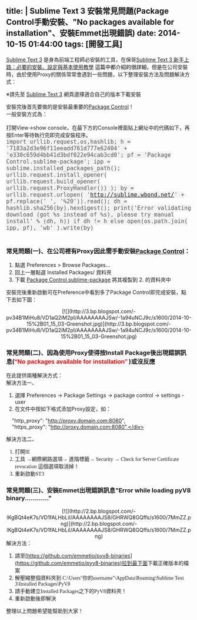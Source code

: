 title: |
	Sublime Text 3 安裝常見問題(Package Control手動安裝、"No packages available for installation"、安裝Emmet出現錯誤)
date: 2014-10-15 01:44:00
tags: [開發工具]
---

[Sublime Text 3](http://www.sublimetext.com/3) 是身為前端工程師必安裝的工具，在保哥<span style="color: black;">[Sublime Text 3 新手上路：必要的安裝、設定與基本使用教學](http://blog.miniasp.com/post/2014/01/07/Useful-tool-Sublime-Text-3-Quick-Start.aspx) 這篇中都介紹的很詳細，但是</span>在公司安裝時，由於使用Proxy的關係常常會遇到一些問題，以下整理安裝方法及問題解決方式：  

※請先至 [Sublime Text 3](http://www.sublimetext.com/3) 網頁選擇適合自己的版本下載安裝  

安裝完後首先要做的是安裝最重要的[Package Control](https://sublime.wbond.net/installation)！  
一般安裝方式為：  
<a name="more"></a>  
打開View→show console，在最下方的Console裡面貼上網址中的代碼如下，再按Enter等待執行完即完成安裝程序。  
<span style="background-color: #f3f3f3; color: #555555; font-family: Consolas, 'Driod Sans Mono', monospace; font-size: 15.1999998092651px; line-height: 18px;">import urllib.request,os,hashlib; h = '7183a2d3e96f11eeadd761d777e62404' + 'e330c659d4bb41d3bdf022e94cab3cd0'; pf = 'Package Control.sublime-package'; ipp = sublime.installed_packages_path(); urllib.request.install_opener( urllib.request.build_opener( urllib.request.ProxyHandler()) ); by = urllib.request.urlopen( 'http://sublime.wbond.net/' + pf.replace(' ', '%20')).read(); dh = hashlib.sha256(by).hexdigest(); print('Error validating download (got %s instead of %s), please try manual install' % (dh, h)) if dh != h else open(os.path.join( ipp, pf), 'wb' ).write(by)</span>  
<span style="background-color: #f3f3f3; color: #555555; font-family: Consolas, 'Driod Sans Mono', monospace; font-size: 15.1999998092651px; line-height: 18px;">  
</span>  

### 常見問題(一)、在公司裡有Proxy因此需手動安裝[Package Control](https://sublime.wbond.net/installation)：

1.  點選 Preferences > Browse Packages… 
2.  回上一層點選 Installed Packages/ 資料夾
3.  下載 [Package Control.sublime-package](https://sublime.wbond.net/Package%20Control.sublime-package) 將其複製到 2\. 的資料夾中

安裝完後重新啟動可在Preference中看到多了Package Control即完成安裝，點下去如下圖：  

<div class="separator" style="clear: both; text-align: center;">[![](http://3.bp.blogspot.com/-pv34B1MiHu8/VD1aQ2iM2pI/AAAAAAAAJSw/-1a94uNCJ9c/s1600/2014-10-15%2B01_15_03-Greenshot.jpg)](http://3.bp.blogspot.com/-pv34B1MiHu8/VD1aQ2iM2pI/AAAAAAAAJSw/-1a94uNCJ9c/s1600/2014-10-15%2B01_15_03-Greenshot.jpg)</div>

### 常見問題(二)、因為使用Proxy使得按Install Package後出現錯誤訊息(<span style="color: red;"><span style="background-color: white; font-family: arial, sans-serif; line-height: 14.5600004196167px;">“No </span><span style="background-color: white; font-family: arial, sans-serif; line-height: 14.5600004196167px;">packages</span><span style="background-color: white; font-family: arial, sans-serif; line-height: 14.5600004196167px;"> available for </span><span style="background-color: white; font-family: arial, sans-serif; line-height: 14.5600004196167px;">installation</span><span style="background-color: white; font-family: arial, sans-serif; line-height: 14.5600004196167px;">”</span></span><span style="background-color: white; color: #545454; font-family: arial, sans-serif; font-size: x-small; line-height: 14.5600004196167px;"> </span>)或沒反應

<div>在此提供兩種解決方式：</div>

<div>解決方法一、</div>

<div>

1.  選擇 Preferences -> Package Settings -> package control -> settings - user 
2.  在文件中按如下格式添加Proxy設定，如：

    "http_proxy": "http://proxy.domain.com:8080",  
    "https_proxy": "http://proxy.domain.com:8080",</div>

<div>解決方法二、</div>

<div>

<div style="font-family: Tahoma; orphans: 2; text-align: -webkit-auto; widows: 2;">

1.  <span style="text-align: -webkit-auto;">打開IE </span>
2.  <span style="text-align: -webkit-auto;">工具 →網際網路選項→ 進階標籤→ Security → Check for Server Certificate revocation </span><span style="text-align: -webkit-auto;">這個選項取消掉！</span>
3.  <span style="text-align: -webkit-auto;">重新啟動ST3</span>

</div>

</div>

<div>

### 常見問題(三)、安裝Emmet出現錯誤訊息"Error while loading pyV8 binary............"

</div>

<div class="separator" style="clear: both; text-align: center;">[![](http://2.bp.blogspot.com/-lKgBQt4eK7s/VD1fALHbLiI/AAAAAAAAJS8/GHRWQ8GQffs/s1600/7MmZZ.png)](http://2.bp.blogspot.com/-lKgBQt4eK7s/VD1fALHbLiI/AAAAAAAAJS8/GHRWQ8GQffs/s1600/7MmZZ.png)</div>

<div>解決方法：</div>

<div>

1.  請至[https://github.com/emmetio/pyv8-binaries](https://github.com/emmetio/pyv8-binaries)拉到最下面<span style="font-family: Tahoma; orphans: 2; text-align: -webkit-auto; widows: 2;">下載正確版本的檔案</span>
2.  <span style="font-family: Tahoma; orphans: 2; text-align: -webkit-auto; widows: 2;">解壓縮整個資料夾到 </span><span style="font-family: Tahoma; orphans: 2; text-align: -webkit-auto; widows: 2;">C:\Users\"你的username"\AppData\Roaming\Sublime Text 3\Installed Packages\PyV8</span>
3.  <span style="font-family: Tahoma; orphans: 2; text-align: -webkit-auto; widows: 2;">請手動建立Installed Packages之下的PyV8資料夾！</span>
4.  <span style="font-family: Tahoma; orphans: 2; text-align: -webkit-auto; widows: 2;">重新啟動後即解決</span>

<div style="orphans: 2; widows: 2;"><span style="font-family: Tahoma;">整理以上問題希望能幫助到大家！</span></div>

</div>